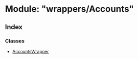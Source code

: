 # Module: "wrappers/Accounts"

## Index

### Classes

* [AccountsWrapper](../classes/_wrappers_accounts_.accountswrapper.md)
